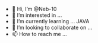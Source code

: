 - 👋 Hi, I’m @Neb-10
- 👀 I’m interested in ...
- 🌱 I’m currently learning ... JAVA
- 💞️ I’m looking to collaborate on ...
- 📫 How to reach me ...

<!---
Neb-10/Neb-10 is a ✨ special ✨ repository because its `README.md` (this file) appears on your GitHub profile.
You can click the Preview link to take a look at your changes.
--->
